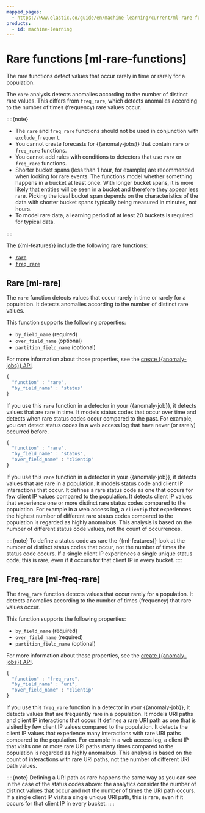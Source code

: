 ```yaml
---
mapped_pages:
  - https://www.elastic.co/guide/en/machine-learning/current/ml-rare-functions.html
products:
  - id: machine-learning
---
```


# Rare functions [ml-rare-functions]

The rare functions detect values that occur rarely in time or rarely for a population.

The `rare` analysis detects anomalies according to the number of distinct rare values. This differs from `freq_rare`, which detects anomalies according to the number of times (frequency) rare values occur.

::::{note}
* The `rare` and `freq_rare` functions should not be used in conjunction with `exclude_frequent`.
* You cannot create forecasts for {{anomaly-jobs}} that contain `rare` or `freq_rare` functions.
* You cannot add rules with conditions to detectors that use `rare` or `freq_rare` functions.
* Shorter bucket spans (less than 1 hour, for example) are recommended when looking for rare events. The functions model whether something happens in a bucket at least once. With longer bucket spans, it is more likely that entities will be seen in a bucket and therefore they appear less rare. Picking the ideal bucket span depends on the characteristics of the data with shorter bucket spans typically being measured in minutes, not hours.
* To model rare data, a learning period of at least 20 buckets is required for typical data.

::::


The {{ml-features}} include the following rare functions:

* [`rare`](../../machine-learning/machine-learning/ml-rare-functions.md#ml-rare)
* [`freq_rare`](../../machine-learning/machine-learning/ml-rare-functions.md#ml-freq-rare)


## Rare [ml-rare]

The `rare` function detects values that occur rarely in time or rarely for a population. It detects anomalies according to the number of distinct rare values.

This function supports the following properties:

* `by_field_name` (required)
* `over_field_name` (optional)
* `partition_field_name` (optional)

For more information about those properties, see the [create {{anomaly-jobs}} API](https://www.elastic.co/docs/api/doc/elasticsearch/operation/operation-ml-put-job).

```js
{
  "function" : "rare",
  "by_field_name" : "status"
}
```

If you use this `rare` function in a detector in your {{anomaly-job}}, it detects values that are rare in time. It models status codes that occur over time and detects when rare status codes occur compared to the past. For example, you can detect status codes in a web access log that have never (or rarely) occurred before.

```js
{
  "function" : "rare",
  "by_field_name" : "status",
  "over_field_name" : "clientip"
}
```

If you use this `rare` function in a detector in your {{anomaly-job}}, it detects values that are rare in a population. It models status code and client IP interactions that occur. It defines a rare status code as one that occurs for few client IP values compared to the population. It detects client IP values that experience one or more distinct rare status codes compared to the population. For example in a web access log, a `clientip` that experiences the highest number of different rare status codes compared to the population is regarded as highly anomalous. This analysis is based on the number of different status code values, not the count of occurrences.

::::{note}
To define a status code as rare the {{ml-features}} look at the number of distinct status codes that occur, not the number of times the status code occurs. If a single client IP experiences a single unique status code, this is rare, even if it occurs for that client IP in every bucket.
::::



## Freq_rare [ml-freq-rare]

The `freq_rare` function detects values that occur rarely for a population. It detects anomalies according to the number of times (frequency) that rare values occur.

This function supports the following properties:

* `by_field_name` (required)
* `over_field_name` (required)
* `partition_field_name` (optional)

For more information about those properties, see the [create {{anomaly-jobs}} API](https://www.elastic.co/docs/api/doc/elasticsearch/operation/operation-ml-put-job).

```js
{
  "function" : "freq_rare",
  "by_field_name" : "uri",
  "over_field_name" : "clientip"
}
```

If you use this `freq_rare` function in a detector in your {{anomaly-job}}, it detects values that are frequently rare in a population. It models URI paths and client IP interactions that occur. It defines a rare URI path as one that is visited by few client IP values compared to the population. It detects the client IP values that experience many interactions with rare URI paths compared to the population. For example in a web access log, a client IP that visits one or more rare URI paths many times compared to the population is regarded as highly anomalous. This analysis is based on the count of interactions with rare URI paths, not the number of different URI path values.

::::{note}
Defining a URI path as rare happens the same way as you can see in the case of the status codes above: the analytics consider the number of distinct values that occur and not the number of times the URI path occurs. If a single client IP visits a single unique URI path, this is rare, even if it occurs for that client IP in every bucket.
::::


